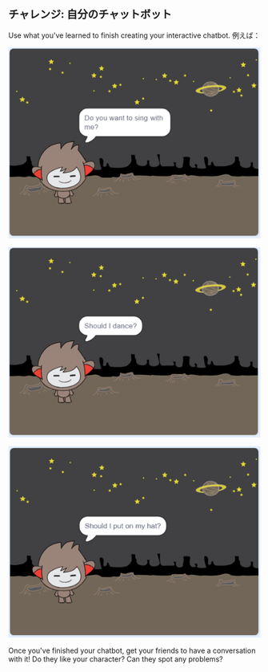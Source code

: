 ## チャレンジ: 自分のチャットボット

Use what you've learned to finish creating your interactive chatbot. 例えば：

![チャットボットのアイデア](images/chatbot-ideas1.png)

![チャットボットのアイデア](images/chatbot-ideas2.png)

![チャットボットのアイデア](images/chatbot-ideas3.png)

Once you've finished your chatbot, get your friends to have a conversation with it! Do they like your character? Can they spot any problems?